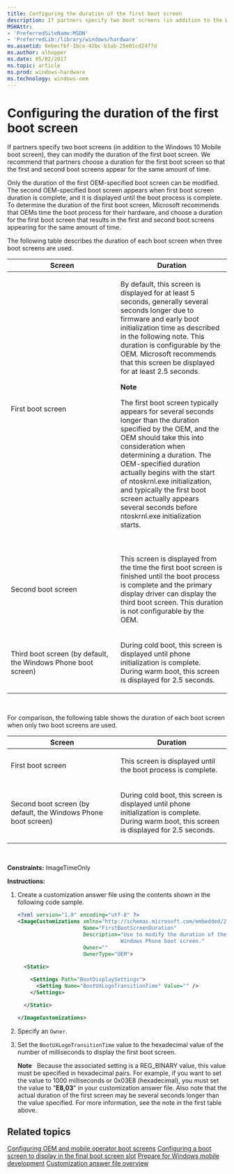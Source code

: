 ```yaml
---
title: Configuring the duration of the first boot screen
description: If partners specify two boot screens (in addition to the Windows 10 Mobile boot screen), they can modify the duration of the first boot screen.
MSHAttr:
- 'PreferredSiteName:MSDN'
- 'PreferredLib:/library/windows/hardware'
ms.assetid: 6ebecfbf-1bce-42bc-b3ab-25e01cd24f7d
ms.author: alhopper
ms.date: 05/02/2017
ms.topic: article
ms.prod: windows-hardware
ms.technology: windows-oem
---
```


# Configuring the duration of the first boot screen


If partners specify two boot screens (in addition to the Windows 10 Mobile boot screen), they can modify the duration of the first boot screen. We recommend that partners choose a duration for the first boot screen so that the first and second boot screens appear for the same amount of time.

Only the duration of the first OEM-specified boot screen can be modified. The second OEM-specified boot screen appears when first boot screen duration is complete, and it is displayed until the boot process is complete. To determine the duration of the first boot screen, Microsoft recommends that OEMs time the boot process for their hardware, and choose a duration for the first boot screen that results in the first and second boot screens appearing for the same amount of time.

The following table describes the duration of each boot screen when three boot screens are used.

<table>
<colgroup>
<col width="50%" />
<col width="50%" />
</colgroup>
<thead>
<tr class="header">
<th>Screen</th>
<th>Duration</th>
</tr>
</thead>
<tbody>
<tr class="odd">
<td><p>First boot screen</p></td>
<td><p>By default, this screen is displayed for at least 5 seconds, generally several seconds longer due to firmware and early boot initialization time as described in the following note. This duration is configurable by the OEM. Microsoft recommends that this screen be displayed for at least 2.5 seconds.</p>
<div class="alert">
<strong>Note</strong>  
<p>The first boot screen typically appears for several seconds longer than the duration specified by the OEM, and the OEM should take this into consideration when determining a duration. The OEM-specified duration actually begins with the start of ntoskrnl.exe initialization, and typically the first boot screen actually appears several seconds before ntoskrnl.exe initialization starts.</p>
</div>
<div>
 
</div></td>
</tr>
<tr class="even">
<td><p>Second boot screen</p></td>
<td><p>This screen is displayed from the time the first boot screen is finished until the boot process is complete and the primary display driver can display the third boot screen. This duration is not configurable by the OEM.</p></td>
</tr>
<tr class="odd">
<td><p>Third boot screen (by default, the Windows Phone boot screen)</p></td>
<td><p>During cold boot, this screen is displayed until phone initialization is complete. During warm boot, this screen is displayed for 2.5 seconds.</p></td>
</tr>
</tbody>
</table>

 

For comparison, the following table shows the duration of each boot screen when only two boot screens are used.

<table>
<colgroup>
<col width="50%" />
<col width="50%" />
</colgroup>
<thead>
<tr class="header">
<th>Screen</th>
<th>Duration</th>
</tr>
</thead>
<tbody>
<tr class="odd">
<td><p>First boot screen</p></td>
<td><p>This screen is displayed until the boot process is complete.</p></td>
</tr>
<tr class="even">
<td><p>Second boot screen (by default, the Windows Phone boot screen)</p></td>
<td><p>During cold boot, this screen is displayed until phone initialization is complete. During warm boot, this screen is displayed for 2.5 seconds.</p></td>
</tr>
</tbody>
</table>

 

<a href="" id="constraints---imagetimeonly"></a>**Constraints:** ImageTimeOnly  

<a href="" id="instructions-"></a>**Instructions:**  
1.  Create a customization answer file using the contents shown in the following code sample.

    ```XML
    <?xml version="1.0" encoding="utf-8" ?>  
    <ImageCustomizations xmlns="http://schemas.microsoft.com/embedded/2004/10/ImageUpdate"  
                         Name="FirstBootScreenDuration"  
                         Description="Use to modify the duration of the first boot screen if partners specify an addition to the 
                                     Windows Phone boot screen."  
                         Owner=""  
                         OwnerType="OEM"> 
      
      <Static>  

        <Settings Path="BootDisplaySettings">  
          <Setting Name="BootUXLogoTransitionTime" Value="" />  
        </Settings>  

      </Static>

    </ImageCustomizations>
    ```

2.  Specify an `Owner`.

3.  Set the `BootUXLogoTransitionTime` value to the hexadecimal value of the number of milliseconds to display the first boot screen.

    **Note**  
    Because the associated setting is a REG\_BINARY value, this value must be specified in hexadecimal pairs. For example, if you want to set the value to 1000 milliseconds or 0x03E8 (hexadecimal), you must set the value to "**E8,03**" in your customization answer file. Also note that the actual duration of the first screen may be several seconds longer than the value specified. For more information, see the note in the first table above.

## Related topics

[Configuring OEM and mobile operator boot screens](configuring-oem-and-mobile-operator-boot-screens.md)
[Configuring a boot screen to display in the final boot screen slot](configuring-a-boot-screen-to-display-in-the-final-boot-screen-slot.md)
[Prepare for Windows mobile development](https://docs.microsoft.com/en-us/windows-hardware/manufacture/mobile/preparing-for-windows-mobile-development)
[Customization answer file overview](https://docs.microsoft.com/en-us/windows-hardware/customize/mobile/mcsf/customization-answer-file)